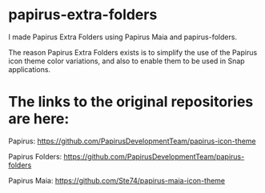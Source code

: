 # papirus-extra-folders
I made Papirus Extra Folders using Papirus Maia and papirus-folders.

The reason Papirus Extra Folders exists is to simplify the use of the Papirus icon theme color variations, and also to enable them to be used in Snap applications.

# The links to the original repositories are here:

Papirus:
https://github.com/PapirusDevelopmentTeam/papirus-icon-theme

Papirus Folders:
https://github.com/PapirusDevelopmentTeam/papirus-folders

Papirus Maia:
https://github.com/Ste74/papirus-maia-icon-theme
